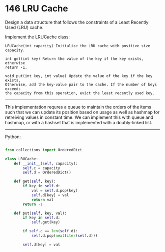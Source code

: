 # 146 LRU Cache

Design a data structure that follows the constraints of a Least Recently Used
(LRU) cache.

Implement the LRUCache class:

```
LRUCache(int capacity) Initialize the LRU cache with positive size capacity.

int get(int key) Return the value of the key if the key exists, otherwise
return -1.

void put(int key, int value) Update the value of the key if the key exists.
Otherwise, add the key-value pair to the cache. If the number of keys exceeds
the capacity from this operation, evict the least recently used key.
```

---

This implementation requres a queue to maintain the orders of the items such
that we can update its position based on usage as well as hashmap for
retreiving values in constant time. We can implement this with queue and
hashmap, or with a hashset that is implemented with a doubly-linked list.

---

Python:

```python

from collections import OrderedDict

class LRUCache:
    def __init__(self, capacity):
        self.c = capacity
        self.d = OrderedDict()

    def get(self, key):
        if key in self.d:
            val = self.d.pop(key)
            self.d[key] = val
            return val
        return -1

    def put(self, key, val):
        if key in self.d:
            self.get(key)

        if self.c == len(self.d):
            self.d.pop(next(iter(self.d)))

        self.d[key] = val
```
